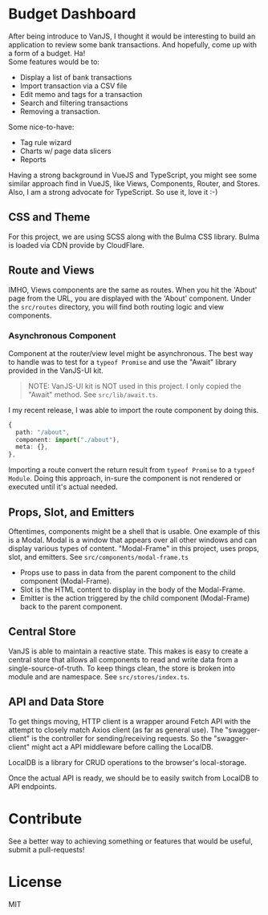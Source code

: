 # Budget Dashboard

After being introduce to VanJS, I thought it would be interesting to build an application to review some bank transactions. And hopefully, come up with a form of a budget. Ha!  
Some features would be to:

- Display a list of bank transactions
- Import transaction via a CSV file
- Edit memo and tags for a transaction
- Search and filtering transactions
- Removing a transaction.

Some nice-to-have:

- Tag rule wizard
- Charts w/ page data slicers
- Reports

Having a strong background in VueJS and TypeScript, you might see some similar approach find in VueJS, like Views, Components, Router, and Stores. Also, I am a strong advocate for TypeScript. So use it, love it :-)

## CSS and Theme

For this project, we are using SCSS along with the Bulma CSS library. Bulma is loaded via CDN provide by CloudFlare.

## Route and Views

IMHO, Views components are the same as routes. When you hit the 'About' page from the URL, you are displayed with the 'About' component. Under the `src/routes` directory, you will find both routing logic and view components.

### Asynchronous Component

Component at the router/view level might be asynchronous. The best way to handle was to test for a `typeof Promise` and use the "Await" library provided in the VanJS-UI kit.

> NOTE: VanJS-UI kit is NOT used in this project. I only copied the "Await" method. See `src/lib/await.ts`.

I my recent release, I was able to import the route component by doing this.

```ts
{
  path: "/about",
  component: import("./about"),
  meta: {},
},
```

Importing a route convert the return result from `typeof Promise` to a `typeof Module`. Doing this approach, in-sure the component is not rendered or executed until it's actual needed.

## Props, Slot, and Emitters

Oftentimes, components might be a shell that is usable. One example of this is a Modal. Modal is a window that appears over all other windows and can display various types of content. "Modal-Frame" in this project, uses props, slot, and emitters. See `src/components/modal-frame.ts`

- Props use to pass in data from the parent component to the child component (Modal-Frame).
- Slot is the HTML content to display in the body of the Modal-Frame.
- Emitter is the action triggered by the child component (Modal-Frame) back to the parent component.

## Central Store

VanJS is able to maintain a reactive state. This makes is easy to create a central store that allows all components to read and write data from a single-source-of-truth. To keep things clean, the store is broken into module and are namespace. See `src/stores/index.ts`.

## API and Data Store

To get things moving, HTTP client is a wrapper around Fetch API with the attempt to closely match Axios client (as far as general use). The "swagger-client" is the controller for sending/receiving requests. So the "swagger-client" might act a API middleware before calling the LocalDB.

LocalDB is a library for CRUD operations to the browser's local-storage.

Once the actual API is ready, we should be to easily switch from LocalDB to API endpoints.

# Contribute

See a better way to achieving something or features that would be useful, submit a pull-requests!

# License

MIT
